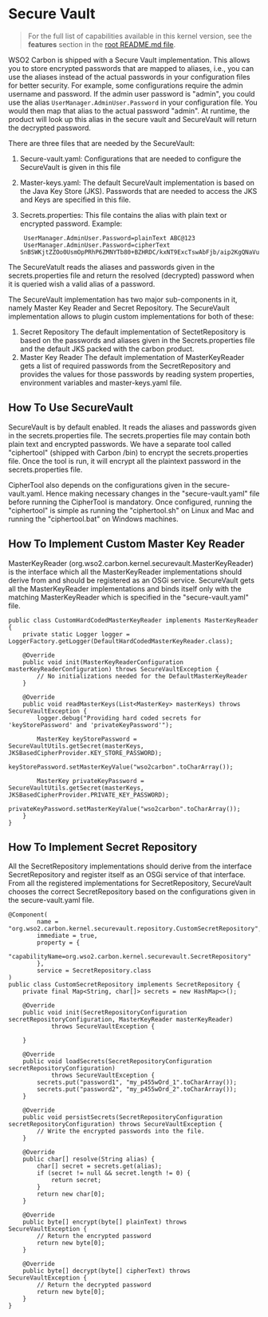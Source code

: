 # Secure Vault
> For the full list of capabilities available in this kernel version, see the **features** section in the [root README.md file](../../README.md#key-features-and-tools). 

WSO2 Carbon is shipped with a Secure Vault implementation. This allows you to store encrypted passwords that are mapped to aliases, i.e., you can use the aliases instead of the actual passwords in your configuration files for better security. For example, some configurations require the admin username and password. If the admin user password is "admin", you could use the alias `UserManager.AdminUser.Password` in your configuration file. You would then map that alias to the actual password "admin". At runtime, the product will look up this alias in the secure vault and SecureVault will return the decrypted password.

There are three files that are needed by the SecureVault:

1. Secure-vault.yaml: 
    Configurations that are needed to configure the SecureVault is given in this file
2. Master-keys.yaml: 
    The default SecureVault implementation is based on the Java Key Store (JKS). Passwords that are needed to access the JKS and Keys are specified in this file. 
3. Secrets.properties: 
    This file contains the alias with plain text or encrypted password.
    Example:
    
        UserManager.AdminUser.Password=plainText ABC@123
        UserManager.AdminUser.Password=cipherText SnBSWKjtZZOo0UsmOpPRhP6ZMNYTb80+BZHRDC/kxNT9ExcTswAbFjb/aip2KgQNaVuIT27UtrBaIv77Mb5sNPGiwyPrfajLNhSOlke2p8YmMkegx/mG2ytJhJa5j9iMGtCsbMt+SAf85v6kGIiH0gZA20qDZ9jnveT7/Ifz7v0\=

The SecureVatult reads the aliases and passwords given in the secrets.properties file and return the resolved (decrypted) password when it is queried wish a valid alias of a password.

The SecureVault implementation has two major sub-components in it, namely Master Key Reader and Secret Repository. The SecureVault implementation allows to plugin custom implementations for both of these:

1. Secret Repository
   The default implementation of SectetRepository is based on the passwords and aliases given in the Secrets.properties file and the default JKS packed with the carbon product.
2. Master Key Reader
   The default implementation of MasterKeyReader gets a list of required passwords from the SecretRepository and provides the values for those passwords by reading system properties, environment variables and master-keys.yaml file.

## How To Use SecureVault
SecureVault is by default enabled. It reads the aliases and passwords given in the secrets.properties file. The secrets.properties file may contain both plain text and encrypted passwords. We have a separate tool called "ciphertool" (shipped with Carbon /bin) to encrypt the secrets.properties file. Once the tool is run, it will encrypt all the plaintext password in the secrets.properties file.

CipherTool also depends on the configurations given in the secure-vault.yaml. Hence making necessary changes in the "secure-vault.yaml" file before running the CipherTool is mandatory. Once configured, running the "ciphertool" is simple as running the "ciphertool.sh" on Linux and Mac and running the "ciphertool.bat" on Windows machines.

## How To Implement Custom Master Key Reader
MasterKeyReader (org.wso2.carbon.kernel.securevault.MasterKeyReader) is the interface which all the MasterKeyReader implementations should derive from and should be registered as an OSGi service. SecureVault gets all the MasterKeyReader implementations and binds itself only with the matching MasterKeyReader which is specified in the "secure-vault.yaml" file.

    public class CustomHardCodedMasterKeyReader implements MasterKeyReader {
        private static Logger logger = LoggerFactory.getLogger(DefaultHardCodedMasterKeyReader.class);

        @Override
        public void init(MasterKeyReaderConfiguration masterKeyReaderConfiguration) throws SecureVaultException {
            // No initializations needed for the DefaultMasterKeyReader
        }

        @Override
        public void readMasterKeys(List<MasterKey> masterKeys) throws SecureVaultException {
            logger.debug("Providing hard coded secrets for 'keyStorePassword' and 'privateKeyPassword'");

            MasterKey keyStorePassword = SecureVaultUtils.getSecret(masterKeys, JKSBasedCipherProvider.KEY_STORE_PASSWORD);
            keyStorePassword.setMasterKeyValue("wso2carbon".toCharArray());

            MasterKey privateKeyPassword = SecureVaultUtils.getSecret(masterKeys, JKSBasedCipherProvider.PRIVATE_KEY_PASSWORD);
            privateKeyPassword.setMasterKeyValue("wso2carbon".toCharArray());
        }
    }

## How To Implement Secret Repository
All the SecretRepository implementations should derive from the interface SecretRepository and register itself as an OSGi service of that interface. From all the registered implementations for SecretRepository, SecureVault chooses the correct SecretRepository based on the configurations given in the secure-vault.yaml file.

    @Component(
            name = "org.wso2.carbon.kernel.securevault.repository.CustomSecretRepository",
            immediate = true,
            property = {
                    "capabilityName=org.wso2.carbon.kernel.securevault.SecretRepository"
            },
            service = SecretRepository.class
    )
    public class CustomSecretRepository implements SecretRepository {
        private final Map<String, char[]> secrets = new HashMap<>();
    
        @Override
        public void init(SecretRepositoryConfiguration secretRepositoryConfiguration, MasterKeyReader masterKeyReader)
                throws SecureVaultException {
    
        }
    
        @Override
        public void loadSecrets(SecretRepositoryConfiguration secretRepositoryConfiguration)
                throws SecureVaultException {
            secrets.put("password1", "my_p455wOrd_1".toCharArray());
            secrets.put("password2", "my_p455wOrd_2".toCharArray());
        }
        
        @Override
        public void persistSecrets(SecretRepositoryConfiguration secretRepositoryConfiguration) throws SecureVaultException {
            // Write the encrypted passwords into the file.
        }
        
        @Override
        public char[] resolve(String alias) {
            char[] secret = secrets.get(alias);
            if (secret != null && secret.length != 0) {
                return secret;
            }
            return new char[0];
        }
        
        @Override
        public byte[] encrypt(byte[] plainText) throws SecureVaultException {
            // Return the encrypted password
            return new byte[0];
        }
        
        @Override
        public byte[] decrypt(byte[] cipherText) throws SecureVaultException {
            // Return the decrypted password
            return new byte[0];
        }
    }
